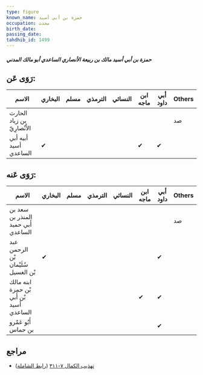 ```yaml
---
type: figure
known_name: حمزة بن أبي أسيد
occupation: محدث
birth_date:
passing_date:
tahdhib_id: 1499
---
```

##### حمزة بن أبي أسيد مالك بن ربيعة الأنصاري الساعدي أبو مالك المدني

## رَوَى عَن:
| الاسم                       | البخاري | مسلم | الترمذي | النسائي | ابن ماجه | أبي داود | Others |
| --------------------------- | ------- | ---- | ------- | ------- | -------- | -------- | ------ |
| الحارث بن زياد الأَنْصارِيّ |         |      |         |         |          |          | صد     |
| أبيه أبي أسيد الساعدي       | ✔       |      |         |         | ✔        | ✔        |        |
## رَوَى عَنه:
| الاسم                                    | البخاري | مسلم | الترمذي | النسائي | ابن ماجه | أبي داود | Others |
| ---------------------------------------- | ------- | ---- | ------- | ------- | -------- | -------- | ------ |
| سعد بن المنذر بن أَبي حميد الساعدي       |         |      |         |         |          |          | صد     |
| عبد الرحمن بْن سُلَيْمان بْن الغسيل      | ✔       |      |         |         |          | ✔        |        |
| ابنه مالك بْن حمزة بْن أَبي أسيد الساعدي |         |      |         |         | ✔        | ✔        |        |
| أَبُو عَمْرو بن حماس                     |         |      |         |         |          | ✔        |        |
## مراجع
- [تهذيب الكمال ٧-٣١١](obsidian://open?vault=Tahdhib-al-Kamal&file=Figures/١٤٩٩-حمزة%20بن%20أبي%20أسيد%20مالك%20بن%20ربيعة%20الأنصاري%20الساعدي%20أبو%20مالك%20المدني) ([رابط الشاملة](https://shamela.ws/book/3722/3533))